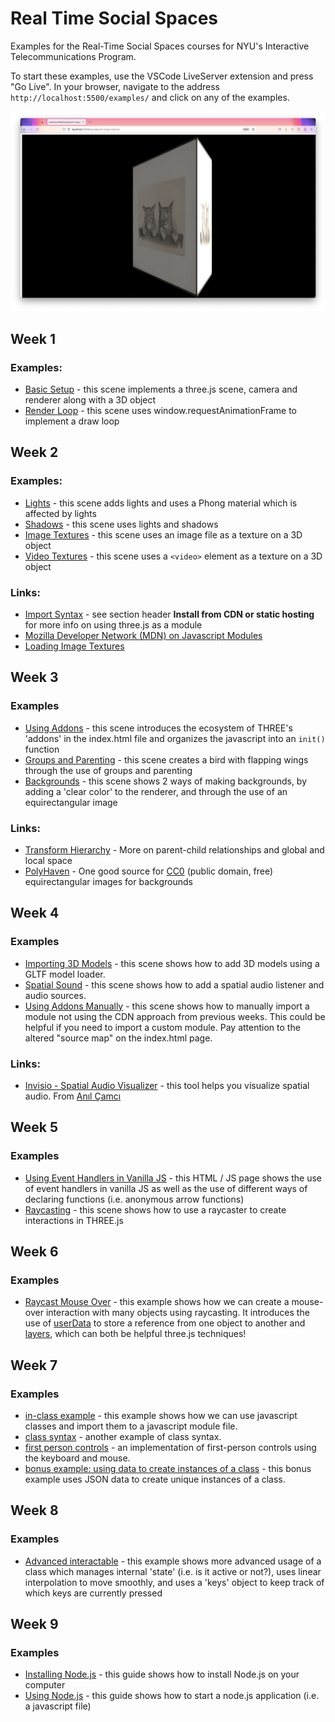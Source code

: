 # Real Time Social Spaces

Examples for the Real-Time Social Spaces courses for NYU's Interactive Telecommunications Program.

To start these examples, use the VSCode LiveServer extension and press "Go Live". In your browser, navigate to the address `http://localhost:5500/examples/` and click on any of the examples.

![image of cats is shown on a floating 3D box](./images/cats.png)

## Week 1

### Examples:

- [Basic Setup](./examples/1-basic-scene/) - this scene implements a three.js scene, camera and renderer along with a 3D object
- [Render Loop](./examples/1-render-loop/) - this scene uses window.requestAnimationFrame to implement a draw loop

## Week 2

### Examples:

- [Lights](./examples/2-lights/) - this scene adds lights and uses a Phong material which is affected by lights
- [Shadows](./examples/2-textures/) - this scene uses lights and shadows
- [Image Textures](./examples/2-image-texture/) - this scene uses an image file as a texture on a 3D object
- [Video Textures](./examples/2-video-texture) - this scene uses a `<video>` element as a texture on a 3D object

### Links:

- [Import Syntax](https://threejs.org/docs/index.html?q=in#manual/en/introduction/Installation) - see section header **Install from CDN or static hosting** for more info on using three.js as a module
- [Mozilla Developer Network (MDN) on Javascript Modules](https://developer.mozilla.org/en-US/docs/Web/JavaScript/Guide/Modules)
- [Loading Image Textures](https://threejs.org/docs/index.html?q=texturel#api/en/loaders/TextureLoader)

## Week 3

### Examples

- [Using Addons](./examples/3-using-addons/) - this scene introduces the ecosystem of THREE's 'addons' in the index.html file and organizes the javascript into an `init()` function
- [Groups and Parenting](./examples/3-groups-and-parenting/) - this scene creates a bird with flapping wings through the use of groups and parenting
- [Backgrounds](./examples/3-backgrounds/) - this scene shows 2 ways of making backgrounds, by adding a 'clear color' to the renderer, and through the use of an equirectangular image

### Links:

- [Transform Hierarchy](https://threejs.org/manual/#en/scenegraph) - More on parent-child relationships and global and local space
- [PolyHaven](https://polyhaven.com/hdris) - One good source for [CC0](https://creativecommons.org/publicdomain/zero/1.0/) (public domain, free) equirectangular images for backgrounds

## Week 4

### Examples

- [Importing 3D Models](./examples/4-importing-3d-models/) - this scene shows how to add 3D models using a GLTF model loader.
- [Spatial Sound](./examples/4-spatial-sound/) - this scene shows how to add a spatial audio listener and audio sources.
- [Using Addons Manually](./examples/4-using-addons-manually/) - this scene shows how to manually import a module not using the CDN approach from previous weeks. This could be helpful if you need to import a custom module. Pay attention to the altered "source map" on the index.html page.

### Links:

- [Invisio - Spatial Audio Visualizer](https://anilcamci.github.io/Inviso/) - this tool helps you visualize spatial audio. From [Anıl Çamcı](https://anilcamci.github.io/)

## Week 5

### Examples

- [Using Event Handlers in Vanilla JS](./examples/5-event-listeners/) - this HTML / JS page shows the use of event handlers in vanilla JS as well as the use of different ways of declaring functions (i.e. anonymous arrow functions)
- [Raycasting](./examples/5-raycasting/) - this scene shows how to use a raycaster to create interactions in THREE.js

## Week 6

### Examples

- [Raycast Mouse Over](./examples/6-raycast-mouse-over) - this example shows how we can create a mouse-over interaction with many objects using raycasting. It introduces the use of [userData](https://threejs.org/docs/index.html?q=object#api/en/core/Object3D.userData) to store a reference from one object to another and [layers](https://threejs.org/examples/?q=layer#webgl_layers), which can both be helpful three.js techniques!

## Week 7

### Examples

- [in-class example](./examples/7-in-class-example) - this example shows how we can use javascript classes and import them to a javascript module file.
- [class syntax](./examples/7-using-class-syntax) - another example of class syntax.
- [first person controls](./examples/7-first-person-controls) - an implementation of first-person controls using the keyboard and mouse.
- [bonus example: using data to create instances of a class](./examples/7-bonus-using-data-and-text) - this bonus example uses JSON data to create unique instances of a class.

## Week 8

### Examples

- [Advanced interactable](./examples/8-interactable-object) - this example shows more advanced usage of a class which manages internal 'state' (i.e. is it active or not?), uses linear interpolation to move smoothly, and uses a 'keys' object to keep track of which keys are currently pressed

## Week 9

### Examples

- [Installing Node.js](./examples/9-installing-nodejs) - this guide shows how to install Node.js on your computer
- [Using Node.js](./examples/9-using-nodejs) - this guide shows how to start a node.js application (i.e. a javascript file)
